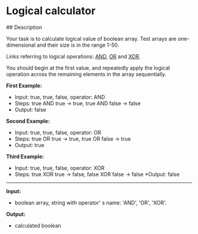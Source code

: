 # Logical calculator

## Description

Your task is to calculate logical value of boolean array. Test arrays are one-dimensional and their size is in the range 1-50.

Links referring to logical operations: [AND](https://en.wikipedia.org/wiki/Logical_conjunction), [OR](https://en.wikipedia.org/wiki/Logical_disjunction) and [XOR](https://en.wikipedia.org/wiki/Exclusive_or).

You should begin at the first value, and repeatedly apply the logical operation across the remaining elements in the array sequentially.

**First Example:**

* Input: true, true, false, operator: AND
* Steps: true AND true -> true, true AND false -> false
* Output: false

**Second Example:**

* Input: true, true, false, operator: OR
* Steps: true OR true -> true, true OR false -> true
* Output: true

**Third Example:**

* Input: true, true, false, operator: XOR
* Steps: true XOR true -> false, false XOR false -> false
*Output: false

---

**Input:**

* boolean array, string with operator' s name: 'AND', 'OR', 'XOR'.

**Output:**

* calculated boolean
